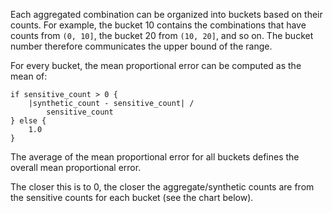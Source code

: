 Each aggregated combination can be organized into buckets based on their counts. For example, the bucket 10 contains the combinations that have counts from `(0, 10]`, the bucket 20 from `(10, 20]`, and so on. The bucket number therefore communicates the upper bound of the range.

For every bucket, the mean proportional error can be computed as the mean of:

```
if sensitive_count > 0 {
	|synthetic_count - sensitive_count| /
		sensitive_count
} else {
	1.0
}
```

The average of the mean proportional error for all buckets defines the overall mean proportional error.

The closer this is to 0, the closer the aggregate/synthetic counts are from the sensitive counts for each bucket (see the chart below).
